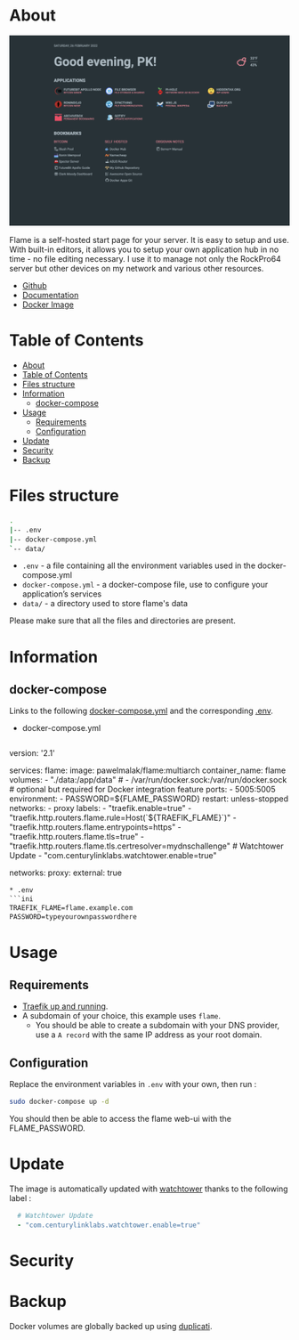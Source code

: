 # About

<p align="center">
<img src="/_utilities/flame.png" alt="flame" title="flame" />
</p>

Flame is a self-hosted start page for your server. It is easy to setup and use. With built-in editors, it allows you to setup your own application hub in no time - no file editing necessary. I use it to manage not only the RockPro64 server but other devices on my network and various other resources.

* [Github](https://github.com/pawelmalak/flame)
* [Documentation](https://manual.seafile.com/docker/deploy_seafile_with_docker/)
* [Docker Image](https://hub.docker.com/r/seafileltd/seafile-mc)

# Table of Contents

<!-- TOC -->

- [About](#about)
- [Table of Contents](#table-of-contents)
- [Files structure](#files-structure)
- [Information](#information)
    - [docker-compose](#docker-compose)
- [Usage](#usage)
    - [Requirements](#requirements)
    - [Configuration](#configuration)
- [Update](#update)
- [Security](#security)
- [Backup](#backup)

<!-- /TOC -->

# Files structure 

```bash
.
|-- .env
|-- docker-compose.yml
`-- data/
```

- `.env` - a file containing all the environment variables used in the docker-compose.yml
- `docker-compose.yml` - a docker-compose file, use to configure your application’s services
- `data/` - a directory used to store flame's data

Please make sure that all the files and directories are present.

# Information

## docker-compose
Links to the following [docker-compose.yml](docker-compose.yml) and the corresponding [.env](.env).

* docker-compose.yml
  ```yaml
version: '2.1'

services:
  flame:
    image: pawelmalak/flame:multiarch
    container_name: flame
    volumes:
      - "./data:/app/data"
    #  - /var/run/docker.sock:/var/run/docker.sock # optional but required for Docker integration feature
    ports:
      - 5005:5005
    environment:
      - PASSWORD=${FLAME_PASSWORD}
    restart: unless-stopped
    networks:
      - proxy
    labels:
      - "traefik.enable=true"
      - "traefik.http.routers.flame.rule=Host(`${TRAEFIK_FLAME}`)"
      - "traefik.http.routers.flame.entrypoints=https"
      - "traefik.http.routers.flame.tls=true"
      - "traefik.http.routers.flame.tls.certresolver=mydnschallenge"
      # Watchtower Update
      - "com.centurylinklabs.watchtower.enable=true"

networks:
  proxy:
    external: true
  ```
* .env
  ```ini 
  TRAEFIK_FLAME=flame.example.com 
  PASSWORD=typeyourownpasswordhere     
  ```

# Usage

## Requirements
- [Traefik up and running](../traefik).
- A subdomain of your choice, this example uses `flame`.
    - You should be able to create a subdomain with your DNS provider, use a `A record` with the same IP address as your root domain.

## Configuration

Replace the environment variables in `.env` with your own, then run :

```bash
sudo docker-compose up -d
```

You should then be able to access the flame web-ui with the FLAME_PASSWORD.


# Update

The image is automatically updated with [watchtower](../watchtower) thanks to the following label :

```yaml
  # Watchtower Update
  - "com.centurylinklabs.watchtower.enable=true"
```

# Security



# Backup

Docker volumes are globally backed up using [duplicati](../duplicati). 